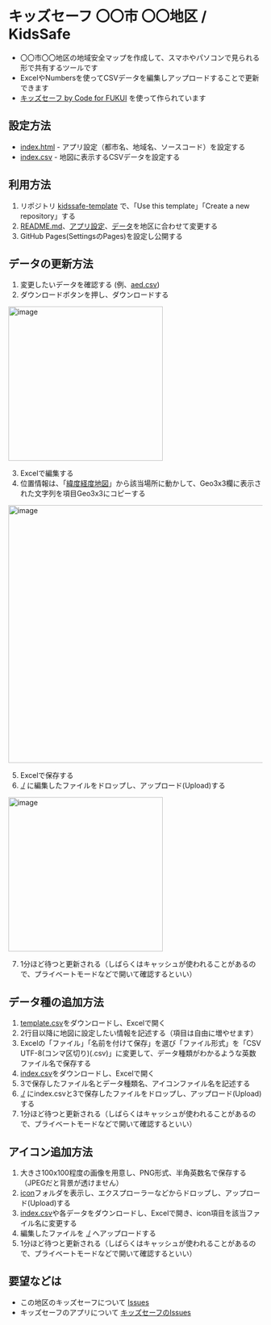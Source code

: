 # キッズセーフ 〇〇市 〇〇地区 / KidsSafe

- 〇〇市〇〇地区の地域安全マップを作成して、スマホやパソコンで見られる形で共有するツールです
- ExcelやNumbersを使ってCSVデータを編集しアップロードすることで更新できます
- [キッズセーフ by Code for FUKUI](https://github.com/code4fukui/kidssafe/) を使って作られています

## 設定方法

- [index.html](index.html) - アプリ設定（都市名、地域名、ソースコード）を設定する
- [index.csv](index.csv) - 地図に表示するCSVデータを設定する

## 利用方法

1. リポジトリ [kidssafe-template](https://github.com/code4fukui/kidssafe-template/) で、「Use this template」「Create a new repository」する
2. [README.md](README.md)、[アプリ設定](index.html)、[データ](index.csv)を地区に合わせて変更する
3. GitHub Pages(SettingsのPages)を設定し公開する

## データの更新方法

1. 変更したいデータを確認する (例、[aed.csv](aed.csv))
2. ダウンロードボタンを押し、ダウンロードする

<img width="306" alt="image" src="https://github.com/code4fukui/kidssafe-template/assets/1715217/053db2b7-1931-4b7c-b369-326523190d64">

3. Excelで編集する
4. 位置情報は、「[緯度経度地図](https://fukuno.jig.jp/app/map/latlng/#%E8%B6%8A%E5%89%8D%E5%B8%82)」から該当場所に動かして、Geo3x3欄に表示された文字列を項目Geo3x3にコピーする

<img width="511" alt="image" src="https://user-images.githubusercontent.com/1715217/219602296-2d3b72ce-581a-4ba8-8c69-edbe1b95ee76.png">

5. Excelで保存する
6. [./](./) に編集したファイルをドロップし、アップロード(Upload)する

<img width="306" alt="image" src="https://github.com/code4fukui/kidssafe-template/assets/1715217/53bdf652-f38a-47dc-8b3e-defa62f989ce">

7. 1分ほど待つと更新される（しばらくはキャッシュが使われることがあるので、プライベートモードなどで開いて確認するといい）

## データ種の追加方法

1. [template.csv](template.csv)をダウンロードし、Excelで開く
2. 2行目以降に地図に設定したい情報を記述する（項目は自由に増やせます）
3. Excelの「ファイル」「名前を付けて保存」を選び「ファイル形式」を「CSV UTF-8(コンマ区切り)(.csv)」に変更して、データ種類がわかるような英数ファイル名で保存する
4. [index.csv](index.csv)をダウンロードし、Excelで開く
5. 3で保存したファイル名とデータ種類名、アイコンファイル名を記述する
6. [./](./) にindex.csvと3で保存したファイルをドロップし、アップロード(Upload)する
7. 1分ほど待つと更新される（しばらくはキャッシュが使われることがあるので、プライベートモードなどで開いて確認するといい）

## アイコン追加方法

1. 大きさ100x100程度の画像を用意し、PNG形式、半角英数名で保存する（JPEGだと背景が透けません）
2. [icon](icon)フォルダを表示し、エクスプローラーなどからドロップし、アップロード(Upload)する
3. [index.csv](index.csv)や各データをダウンロードし、Excelで開き、icon項目を該当ファイル名に変更する
4. 編集したファイルを [./](./) へアップロードする
5. 1分ほど待つと更新される（しばらくはキャッシュが使われることがあるので、プライベートモードなどで開いて確認するといい）

## 要望などは

- この地区のキッズセーフについて [Issues](./issues)
- キッズセーフのアプリについて [キッズセーフのIssues](https://github.com/code4fukui/kidssafe/issues)
